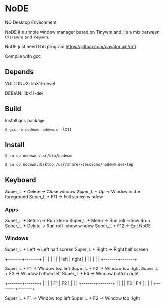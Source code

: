 # NoDE
NO Desktop Environment

NoDE it's simple window manager based on Tinywm and it's a mix between Clarawm and Keywm.

NoDE just need Rofi program https://github.com/davatorium/rofi

Compile with gcc

## Depends

VOIDLINUX: libX11-devel

DEBIAN: libx11-dev

## Build
Install gcc package

	$ gcc -o nodewm nodewm.c -lX11

## Install

	$ su cp nodewm /usr/bin/nodewm
 
	$ su cp nodewm.desktop /usr/share/xsessions/nodewm.desktop

## Keyboard
Super_L + Delete -> Close window
Super_L + Up -> Window in the foreground
Super_L + F11 -> Full screen window

### Apps
Super_L + Return -> Run xterm
Super_L + Menu -> Run rofi -show drun
Super_L + Delete -> Run rofi -show window
Super_L + F12 -> Exit NoDE

### Windows
Super_L + Left -> Left half screen
Super_L + Right -> Right half screen

+-------+-------+
|       |       |
|       |       |
| left  | right |
|       |       |
|       |       |
+-------+-------+

Super_L + F1 -> Window top left
Super_L + F2 -> Window top right
Super_L + F3 -> Window bottom left
Super_L + F4 -> Window bottom right

+-------+-------+
|       |       |
|  F1   |  F2   |
|       |       |
+-------+-------+
|       |       |
|  F3   |  F4   |
|       |       |
+-------+-------+

Super_L + F1 -> Window top left
Super_L + F2 -> Window top right
